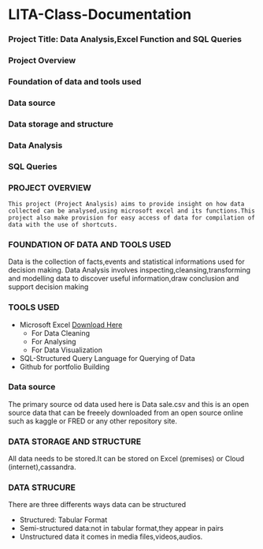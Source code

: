 # LITA-Class-Documentation
### Project Title: Data Analysis,Excel Function and SQL Queries
### Project Overview
### Foundation of data and tools used
### Data source
### Data storage and structure
### Data Analysis
### SQL Queries

### PROJECT OVERVIEW
                           
    This project (Project Analysis) aims to provide insight on how data collected can be analysed,using microsoft excel and its functions.This project also make provision for easy access of data for compilation of data with the use of shortcuts.
    
### FOUNDATION OF DATA AND TOOLS USED
Data is the collection of facts,events and statistical informations used for decision making.
Data Analysis involves inspecting,cleansing,transforming and modelling data to discover useful information,draw conclusion and support decision making 
### TOOLS USED
- Microsoft Excel [Download Here](https://www.microsoft.com)
   - For Data Cleaning
   - For Analysing
   - For Data Visualization
- SQL-Structured Query Language for Querying of Data
- Github for portfolio Building

 ### Data source
 The primary source od data used here is Data sale.csv and this is an open source data that can be freeely downloaded from an open source online such as kaggle or FRED or any other repository site.
 ### DATA STORAGE AND STRUCTURE
 All data needs to be stored.It can be stored on Excel (premises) or Cloud (internet),cassandra.
 ### DATA STRUCURE
 There are three differents ways data can be structured 
  - Structured: Tabular Format
  - Semi-structured data:not in tabular format,they appear in pairs
  - Unstructured data it comes in media files,videos,audios. 
  
